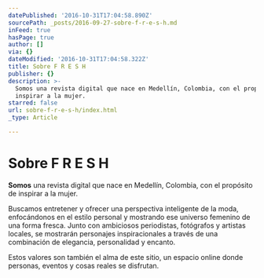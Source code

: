 ```yaml
---
datePublished: '2016-10-31T17:04:58.890Z'
sourcePath: _posts/2016-09-27-sobre-f-r-e-s-h.md
inFeed: true
hasPage: true
author: []
via: {}
dateModified: '2016-10-31T17:04:58.322Z'
title: Sobre F R E S H
publisher: {}
description: >-
  Somos una revista digital que nace en Medellín, Colombia, con el propósito de
  inspirar a la mujer.
starred: false
url: sobre-f-r-e-s-h/index.html
_type: Article

---
```

# Sobre F R E S H

**Somos** una revista digital que nace en Medellín, Colombia, con el propósito de inspirar a la mujer.

Buscamos entretener y ofrecer una perspectiva inteligente de la moda, enfocándonos en el estilo personal y mostrando ese universo femenino de una forma fresca. Junto con ambiciosos periodistas, fotógrafos y artistas locales, se mostrarán personajes inspiracionales a través de una combinación de elegancia, personalidad y encanto.

Estos valores son también el alma de este sitio, un espacio online donde personas, eventos y cosas reales se disfrutan.
